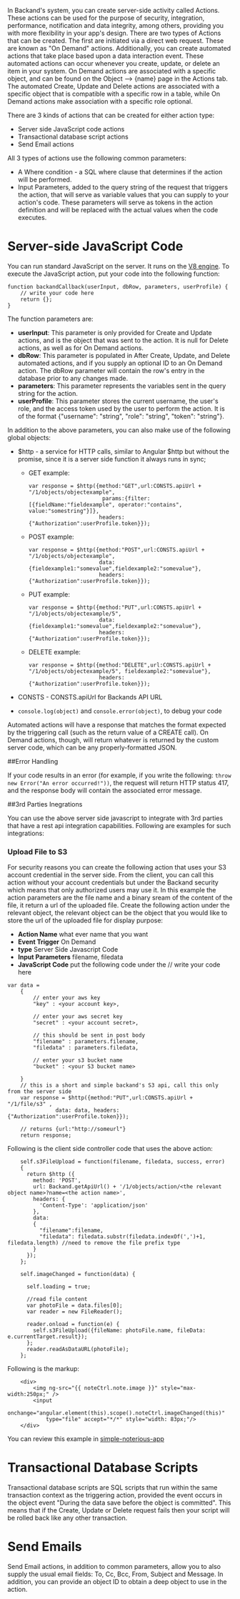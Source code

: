 In Backand's system, you can create server-side activity called Actions. These actions can be used for the purpose of security, integration, performance, notification and data integrity, among others, providing you with more flexibility in your app's design. There are two types of Actions that can be created. The first are initiated via a direct web request. These are known as "On Demand" actions. Additionally, you can create automated actions that take place based upon a data interaction event. These automated actions can occur whenever you create, update, or delete an item in your system. On Demand actions are associated with a specific object, and can be found on the Object --> {name} page in the Actions tab. The automated Create, Update and Delete actions are associated with a specific object that is compatible with a specific row in a table, while On Demand actions make association with a specific role optional.

There are 3 kinds of actions that can be created for either action type:

- Server side JavaScript code actions
- Transactional database script actions
- Send Email actions

All 3 types of actions use the following common parameters:

* A Where condition - a SQL where clause that determines if the action will be performed.
* Input Parameters, added to the query string of the request that triggers the action, that will serve as variable values that you can supply to your action's code. These parameters will serve as tokens in the action definition and will be replaced with the actual values when the code executes.

# Server-side JavaScript Code

You can run standard JavaScript on the server. It runs on the [V8 engine](http://en.wikipedia.org/wiki/V8_(JavaScript_engine)). To execute the JavaScript action, put your code into the following function:

```
function backandCallback(userInput, dbRow, parameters, userProfile) {
    // write your code here
    return {};
}
```

The function parameters are:

* **userInput**: This parameter is only provided for Create and Update actions, and is the object that was sent to the action. It is null for Delete actions, as well as for On Demand actions.
* **dbRow**: This parameter is populated in After Create, Update, and Delete automated actions, and if you supply an optional ID to an On Demand action. The dbRow parameter will contain the row's entry in the database prior to any changes made.
* **parameters**: This parameter represents the variables sent in the query string for the action.
* **userProfile**: This parameter stores the current username, the user's role, and the access token used by the user to perform the action. It is of the format {"username": "string", "role": "string", "token": "string"}.

In addition to the above parameters, you can also make use of the following global objects:

* $http - a service for HTTP calls, similar to Angular $http but without the promise, since it is a server side function it always runs in sync;
    * GET example: 

		```
		var response = $http({method:"GET",url:CONSTS.apiUrl + "/1/objects/objectexample", 
		                       params:{filter:[{fieldName:"fieldexample", operator:"contains", value:"somestring"}]}, 
		                      headers: {"Authorization":userProfile.token}});
		```
    * POST example: 
    
		```
		var response = $http({method:"POST",url:CONSTS.apiUrl + "/1/objects/objectexample", 
		                      data:{fieldexample1:"somevalue",fieldexample2:"somevalue"}, 
		                      headers: {"Authorization":userProfile.token}});
		``` 
    * PUT example: 
    
		```
		var response = $http({method:"PUT",url:CONSTS.apiUrl + "/1/objects/objectexample/5", 
		                      data:{fieldexample1:"somevalue",fieldexample2:"somevalue"}, 
		                      headers: {"Authorization":userProfile.token}});
		``` 
    * DELETE example: 

		```
		var response = $http({method:"DELETE",url:CONSTS.apiUrl + "/1/objects/objectexample/5", fieldexample2:"somevalue"}, 
		                      headers: {"Authorization":userProfile.token}});
		```

* CONSTS - CONSTS.apiUrl for Backands API URL
* `console.log(object)` and `console.error(object)`, to debug your code

Automated actions will have a response that matches the format expected by the triggering call (such as the return value of a CREATE call). On Demand actions, though, will return whatever is returned by the custom server code, which can be any properly-formatted JSON.

##Error Handling

If your code results in an error (for example, if you write the following: `throw new Error("An error occurred!"))`, the request will return HTTP status 417, and the response body will contain the associated error message.

##3rd Parties Inegrations

You can use the above server side javascript to integrate with 3rd parties that have a rest api integration capabilities.
Following are examples for such integrations:

### Upload File to S3
For security reasons you can create the following action that uses your S3 account credential in the server side. From the client, you can call this action without your account credentials but under the Backand security which means that only authorized users may use it. In this example the action parameters are the file name and a binary sream of the content of the file, it return a url of the uploaded file.
Create the following action under the relevant object, the relevant object can be the object that you would like to store the url of the uploaded file for display purpose:
* **Action Name** what ever name that you want
* **Event Trigger** On Demand
* **type** Server Side Javascript Code
* **Input Parameters** filename, filedata
* **JavaScript Code** put the following code under the // write your code here
```
var data = 
    {
        // enter your aws key
        "key" : <your account key>, 

        // enter your aws secret key
        "secret" : <your account secret>, 

        // this should be sent in post body
        "filename" : parameters.filename, 
        "filedata" : parameters.filedata,         

        // enter your s3 bucket name
        "bucket" : <your S3 bucket name>

    }
    // this is a short and simple backand's S3 api, call this only from the server side
    var response = $http({method:"PUT",url:CONSTS.apiUrl + "/1/file/s3" , 
               data: data, headers: {"Authorization":userProfile.token}});

    // returns {url:"http://someurl"}
    return response;
```
Following is the client side controller code that uses the above action:
```
    self.s3FileUpload = function(filename, filedata, success, error)
    {
      return $http ({
        method: 'POST',
        url: Backand.getApiUrl() + '/1/objects/action/<the relevant object name>?name=<the action name>',
        headers: {
          'Content-Type': 'application/json'
        },
        data:
        {
          "filename":filename,
          "filedata": filedata.substr(filedata.indexOf(',')+1, filedata.length) //need to remove the file prefix type
        }
      });
    };
    
    self.imageChanged = function(data) {

      self.loading = true;

      //read file content
      var photoFile = data.files[0];
      var reader = new FileReader();

      reader.onload = function(e) {
        self.s3FileUpload({fileName: photoFile.name, fileData: e.currentTarget.result});
      };
      reader.readAsDataURL(photoFile);
    };
```
Following is the markup:
```
    <div>
        <img ng-src="{{ noteCtrl.note.image }}" style="max-width:250px;" />
        <input
            onchange="angular.element(this).scope().noteCtrl.imageChanged(this)"
            type="file" accept="*/*" style="width: 83px;"/>
    </div>
```
You can review this example in [simple-noterious-app](https://github.com/backand/simple-noterious-app)

# Transactional Database Scripts

Transactional database scripts are SQL scripts that run within the same transaction context as the triggering action, provided the event occurs in the object event "During the data save before the object is committed". This means that if the Create, Update or Delete request fails then your script will be rolled back like any other transaction.

# Send Emails

Send Email actions, in addition to common parameters, allow you to also supply the usual email fields: To, Cc, Bcc, From, Subject and Message. In addition, you can provide an object ID to obtain a deep object to use in the action.

